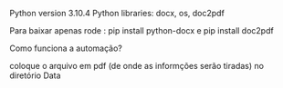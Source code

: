 Python version 3.10.4
Python libraries: docx, os, doc2pdf

Para baixar apenas rode : pip install python-docx e pip install doc2pdf


Como funciona a automação?

coloque o arquivo em pdf (de onde as informções serão tiradas) no diretório Data
